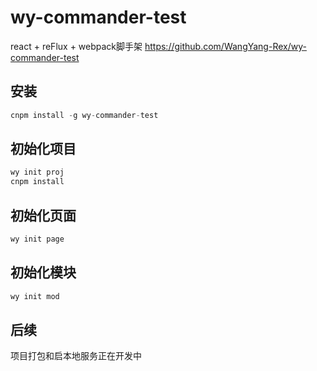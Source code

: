 # wy-commander-test
react + reFlux + webpack脚手架
https://github.com/WangYang-Rex/wy-commander-test

## 安装
```js
cnpm install -g wy-commander-test
```
## 初始化项目
```js
wy init proj
cnpm install
```

## 初始化页面
```js
wy init page
```

## 初始化模块
```js
wy init mod
```
## 后续
项目打包和启本地服务正在开发中


